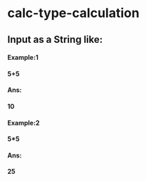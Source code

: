 # calc-type-calculation
## Input as a String like:
#### Example:1
#### 5+5
#### Ans:
#### 10

#### Example:2
#### 5*5
#### Ans:
#### 25
